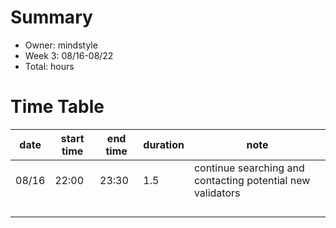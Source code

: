 # Summary
* Owner: mindstyle
* Week 3: 08/16-08/22
* Total:  hours

# Time Table
| date  | start time  | end time | duration  |  note |
|---|---|---|---|---|
| 08/16 | 22:00  | 23:30 | 1.5  | continue searching and contacting potential new validators |
|  | |  | |  |
|  |  |  | | |
|  |   |  |  |  |
|  |  |  |  |   |
